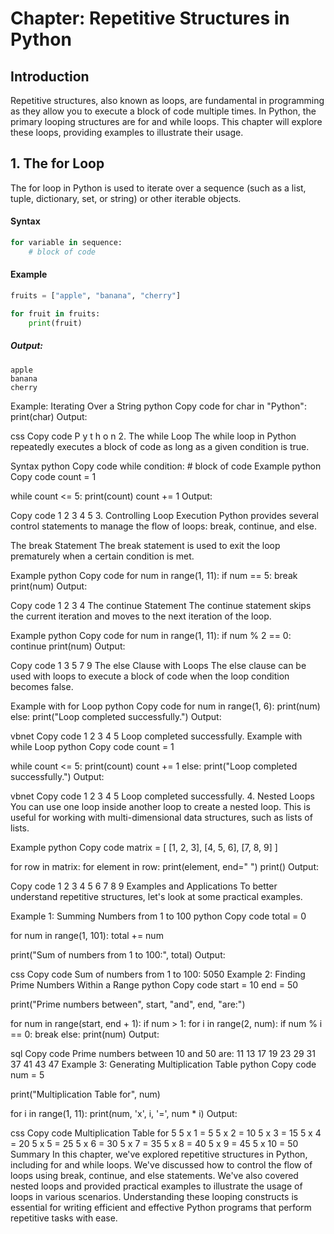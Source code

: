 # Chapter: Repetitive Structures in Python
## Introduction
Repetitive structures, also known as loops, are fundamental in programming as they allow you to execute a block of code multiple times. In Python, the primary looping structures are for and while loops. This chapter will explore these loops, providing examples to illustrate their usage.

## 1. The for Loop
The for loop in Python is used to iterate over a sequence (such as a list, tuple, dictionary, set, or string) or other iterable objects.

#### Syntax
```python
for variable in sequence:
    # block of code
```

#### Example
```python
fruits = ["apple", "banana", "cherry"]

for fruit in fruits:
    print(fruit)
```

##### Output:
```
apple
banana
cherry
```

Example: Iterating Over a String
python
Copy code
for char in "Python":
    print(char)
Output:

css
Copy code
P
y
t
h
o
n
2. The while Loop
The while loop in Python repeatedly executes a block of code as long as a given condition is true.

Syntax
python
Copy code
while condition:
    # block of code
Example
python
Copy code
count = 1

while count <= 5:
    print(count)
    count += 1
Output:

Copy code
1
2
3
4
5
3. Controlling Loop Execution
Python provides several control statements to manage the flow of loops: break, continue, and else.

The break Statement
The break statement is used to exit the loop prematurely when a certain condition is met.

Example
python
Copy code
for num in range(1, 11):
    if num == 5:
        break
    print(num)
Output:

Copy code
1
2
3
4
The continue Statement
The continue statement skips the current iteration and moves to the next iteration of the loop.

Example
python
Copy code
for num in range(1, 11):
    if num % 2 == 0:
        continue
    print(num)
Output:

Copy code
1
3
5
7
9
The else Clause with Loops
The else clause can be used with loops to execute a block of code when the loop condition becomes false.

Example with for Loop
python
Copy code
for num in range(1, 6):
    print(num)
else:
    print("Loop completed successfully.")
Output:

vbnet
Copy code
1
2
3
4
5
Loop completed successfully.
Example with while Loop
python
Copy code
count = 1

while count <= 5:
    print(count)
    count += 1
else:
    print("Loop completed successfully.")
Output:

vbnet
Copy code
1
2
3
4
5
Loop completed successfully.
4. Nested Loops
You can use one loop inside another loop to create a nested loop. This is useful for working with multi-dimensional data structures, such as lists of lists.

Example
python
Copy code
matrix = [
    [1, 2, 3],
    [4, 5, 6],
    [7, 8, 9]
]

for row in matrix:
    for element in row:
        print(element, end=" ")
    print()
Output:

Copy code
1 2 3 
4 5 6 
7 8 9 
Examples and Applications
To better understand repetitive structures, let's look at some practical examples.

Example 1: Summing Numbers from 1 to 100
python
Copy code
total = 0

for num in range(1, 101):
    total += num

print("Sum of numbers from 1 to 100:", total)
Output:

css
Copy code
Sum of numbers from 1 to 100: 5050
Example 2: Finding Prime Numbers Within a Range
python
Copy code
start = 10
end = 50

print("Prime numbers between", start, "and", end, "are:")

for num in range(start, end + 1):
    if num > 1:
        for i in range(2, num):
            if num % i == 0:
                break
        else:
            print(num)
Output:

sql
Copy code
Prime numbers between 10 and 50 are:
11
13
17
19
23
29
31
37
41
43
47
Example 3: Generating Multiplication Table
python
Copy code
num = 5

print("Multiplication Table for", num)

for i in range(1, 11):
    print(num, 'x', i, '=', num * i)
Output:

css
Copy code
Multiplication Table for 5
5 x 1 = 5
5 x 2 = 10
5 x 3 = 15
5 x 4 = 20
5 x 5 = 25
5 x 6 = 30
5 x 7 = 35
5 x 8 = 40
5 x 9 = 45
5 x 10 = 50
Summary
In this chapter, we've explored repetitive structures in Python, including for and while loops. We've discussed how to control the flow of loops using break, continue, and else statements. We've also covered nested loops and provided practical examples to illustrate the usage of loops in various scenarios. Understanding these looping constructs is essential for writing efficient and effective Python programs that perform repetitive tasks with ease.
